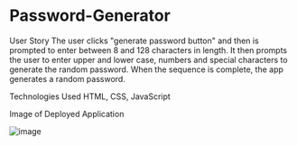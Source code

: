 # Password-Generator

User Story
The user clicks "generate password button" and then is prompted to enter between 8 and 128 characters in length. It then prompts the user to enter upper and lower case, numbers and special characters to generate the random password. When the sequence is complete, the app generates a random password.

Technologies Used
HTML, CSS, JavaScript

Image of Deployed Application

![image](https://github.com/casanaa/Password-Generator/assets/133182324/b64190aa-245c-4be0-a733-cee0e38f6be2)

